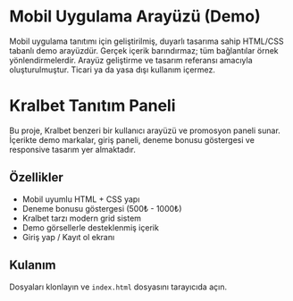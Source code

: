 # Mobil Uygulama Arayüzü (Demo)

Mobil uygulama tanıtımı için geliştirilmiş, duyarlı tasarıma sahip HTML/CSS tabanlı demo arayüzdür. Gerçek içerik barındırmaz; tüm bağlantılar örnek yönlendirmelerdir. Arayüz geliştirme ve tasarım referansı amacıyla oluşturulmuştur. Ticari ya da yasa dışı kullanım içermez.

# Kralbet Tanıtım Paneli

Bu proje, Kralbet benzeri bir kullanıcı arayüzü ve promosyon paneli sunar. İçerikte demo markalar, giriş paneli, deneme bonusu göstergesi ve responsive tasarım yer almaktadır.

## Özellikler

- Mobil uyumlu HTML + CSS yapı
- Deneme bonusu göstergesi (500₺ - 1000₺)
- Kralbet tarzı modern grid sistem
- Demo görsellerle desteklenmiş içerik
- Giriş yap / Kayıt ol ekranı

## Kulanım

Dosyaları klonlayın ve `index.html` dosyasını tarayıcıda açın.

